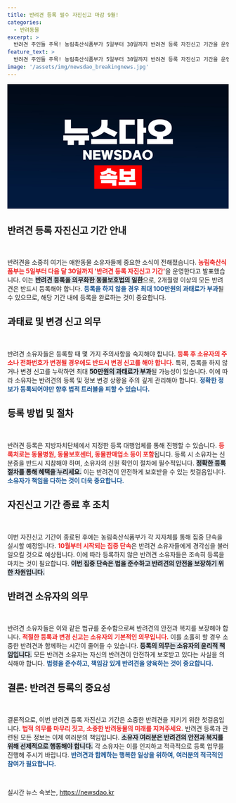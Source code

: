 ```yaml
---
title: 반려견 등록 필수 자진신고 마감 9월!
categories:
  - 반려동물
excerpt: >
  반려견 주인들 주목! 농림축산식품부가 5일부터 30일까지 반려견 등록 자진신고 기간을 운영합니다. 불이행 시 최대 100만원 과태료 부과! 클릭하면 더 많은 정보가 확인できます!
feature_text: >
  반려견 주인들 주목! 농림축산식품부가 5일부터 30일까지 반려견 등록 자진신고 기간을 운영합니다. 불이행 시 최대 100만원 과태료 부과! 클릭하면 더 많은 정보가 확인できます!
image: '/assets/img/newsdao_breakingnews.jpg'
---
```


<p><img src="/assets/img/newsdao_breakingnews.jpg" alt="firstkoreanews 속보" /></p>

<h2 data-ke-size="size26">반려견 등록 자진신고 기간 안내</h2>

<p data-ke-size="size16">&nbsp;</p>

<p>반려견을 소중히 여기는 애완동물 소유자들께 중요한 소식이 전해졌습니다. <b><span style="color: #ee2323;">농림축산식품부는 5일부터 다음 달 30일까지 '반려견 등록 자진신고 기간'</span></b>을 운영한다고 발표했습니다. 이는 <b><span style="background-color: #21538527;">반려견 등록을 의무화한 동물보호법의 일환</span></b>으로, 2개월령 이상의 모든 반려견은 반드시 등록해야 합니다. <b><span style="color: #1a5490;">등록을 하지 않을 경우 최대 100만원의 과태료가 부과</span></b>될 수 있으므로, 해당 기간 내에 등록을 완료하는 것이 중요합니다. </p>

<h2 data-ke-size="size26">과태료 및 변경 신고 의무</h2>

<p data-ke-size="size16">&nbsp;</p>

<p>반려견 소유자들은 등록할 때 몇 가지 주의사항을 숙지해야 합니다. <b><span style="color: #ee2323;">등록 후 소유자의 주소나 전화번호가 변경될 경우에도 반드시 변경 신고를 해야 합니다.</span></b> 특히, 등록을 하지 않거나 변경 신고를 누락하면 최대 <b><span style="background-color: #21538527;">50만원의 과태료가 부과</span></b>될 가능성이 있습니다. 이에 따라 소유자는 반려견의 등록 및 정보 변경 상황을 주의 깊게 관리해야 합니다. <b><span style="color: #1a5490;">정확한 정보가 등록되어야만 향후 법적 트러블을 피할 수 있습니다.</span></b></p>

<h2 data-ke-size="size26">등록 방법 및 절차</h2>

<p data-ke-size="size16">&nbsp;</p>

<p>반려견 등록은 지방자치단체에서 지정한 등록 대행업체를 통해 진행할 수 있습니다. <b><span style="color: #ee2323;">등록처로는 동물병원, 동물보호센터, 동물판매업소 등이 포함</span></b>됩니다. 등록 시 소유자는 신분증을 반드시 지참해야 하며, 소유자의 신원 확인이 절차에 필수적입니다. <b><span style="background-color: #21538527;">정확한 등록 절차를 통해 혜택을 누리세요.</span></b> 이는 반려견이 안전하게 보호받을 수 있는 첫걸음입니다. <b><span style="color: #1a5490;">소유자가 책임을 다하는 것이 더욱 중요합니다.</span></b></p>

<h2 data-ke-size="size26">자진신고 기간 종료 후 조치</h2>

<p data-ke-size="size16">&nbsp;</p>

<p>이번 자진신고 기간이 종료된 후에는 농림축산식품부가 각 지자체를 통해 집중 단속을 실시할 예정입니다. <b><span style="color: #ee2323;">10월부터 시작되는 집중 단속</span></b>은 반려견 소유자들에게 경각심을 불러일으킬 것으로 예상됩니다. 이에 따라 등록하지 않은 반려견 소유자들은 조속히 등록을 마치는 것이 필요합니다. <b><span style="background-color: #21538527;">이번 집중 단속은 법을 준수하고 반려견의 안전을 보장하기 위한 차원입니다.</span></b> </p>

<h2 data-ke-size="size26">반려견 소유자의 의무</h2>

<p data-ke-size="size16">&nbsp;</p>

<p>반려견 소유자들은 이와 같은 법규를 준수함으로써 반려견의 안전과 복지를 보장해야 합니다. <b><span style="color: #ee2323;">적절한 등록과 변경 신고는 소유자의 기본적인 의무입니다.</span></b> 이를 소홀히 할 경우 소중한 반려견과 함께하는 시간이 줄어들 수 있습니다. <b><span style="background-color: #21538527;">등록의 의무는 소유자의 윤리적 책임입니다.</span></b> 모든 반려견 소유자는 자신의 반려견이 안전하게 보호받고 있다는 사실을 의식해야 합니다. <b><span style="color: #1a5490;">법령을 준수하고, 책임감 있게 반려견을 양육하는 것이 중요합니다.</span></b></p>

<h2 data-ke-size="size26">결론: 반려견 등록의 중요성</h2>

<p data-ke-size="size16">&nbsp;</p>

<p>결론적으로, 이번 반려견 등록 자진신고 기간은 소중한 반려견을 지키기 위한 첫걸음입니다. <b><span style="color: #ee2323;">법적 의무를 마무리 짓고, 소중한 반려동물의 미래를 지켜주세요.</span></b> 반려견 등록과 관련된 모든 정보는 이제 여러분의 책임입니다. <b><span style="background-color: #21538527;">소유자 여러분은 반려견의 안전과 복지를 위해 선제적으로 행동해야 합니다.</span></b> 각 소유자는 이를 인지하고 적극적으로 등록 업무를 진행해 주시기 바랍니다. <b><span style="color: #1a5490;">반려견과 함께하는 행복한 일상을 위하여, 여러분의 적극적인 참여가 필요합니다.</span></b></p>

<p data-ke-size="size16">&nbsp;</p>
실시간 뉴스 속보는, <a href="https://newsdao.kr" rel="dofollow">https://newsdao.kr</a>


